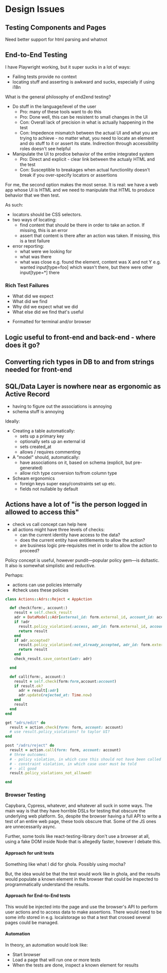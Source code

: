 # Design Issues

## Testing Components and Pages

Need better support for html parsing and whatnot

## End-to-End Testing

I have Playwright working, but it super sucks in a lot of ways:

* Failing tests provide no context
* locating stuff and asserting is awkward and sucks, especially if using i18n

What is the general philosophy of end2end testing?

* Do stuff in the language/level of the user
  - Pro: many of these tools want to do this
  - Pro: Done well, this can be resistent to small changes in the UI
  - Con: Overall lack of precision in what is actually happening in the test
  - Con: Impedence mismatch between the actual UI and what you are trying to achieve - no matter what, you need
         to locate an element and do stuff to it or assert its state.  Indirection through accessibility roles doesn't
         see helpful
* Manipulate the UI to prodice behavior of the entire integrated system
  - Pro: Direct and explicit - clear link between the actualy HTML and the test
  - Con: Susceptible to breakages when actual functionlity doesn't break if you over-specify locators or assertions

For me, the second option makes the most sense.  It is real: we have a web app whose UI is HTML and we need to manipulate that HTML to
produce behavior that we then test.

As such:

* locators should be CSS selectors.
* two ways of locating:
  - find content that should be there in order to take an action.  If missing, this is an error
  - assert that content is there after an action was taken. If missing, this is a test failure
* error reporting:
  - what were we looking for
  - what was there
  - what was close
    e.g. found the element, content was X and not Y
    e.g. wanted input[type=foo] which wasn't there, but there were other input[type=\*] there

### Rich Test Failures

* What did we expect
* What did we find
* Why did we expect what we did
* What else did we find that's useful

- Formatted for terminal and/or browser

## Logic useful to front-end and back-end - where does it go?


## Converting rich types in DB to and from strings needed for front-end

## SQL/Data Layer is nowhere near as ergonomic as Active Record

* having to figure out the associations is annoying
* schema stuff is annoying

Ideally:

- Creating a table automatically:
  - sets up a primary key
  - optionally sets up an external id
  - sets created\_at
  - allows / requires commenting
- A "model" should, automatically:
  - have associations on it, based on schema (explicit, but pre-generated)
  - allow rich type conversion to/from column type
- Scheam ergonomics
  - foreign keys super easy/constraints set up etc.
  - fields not nullable by default


## Actions have a lot of "is the person logged in allowed to access this"

* check vs call concept can help here
* all actions might have three levels of checks:
  - can the current identity have access to the data?
  - does the current entity have entitlements to allow the action?
  - are business logic pre-requisites met in order to allow the action to proceed?

Policy concept is useful, however pundit—popular policy gem—is dsltastic. It also is somewhat simplistic and reductive.

Perhaps:

* actions can use policies internally
* #check uses these policies

```ruby
class Actions::Adrs::Reject < AppAction

  def check(form:, account:)
    result = self.check_result
    adr = DataModel::Adr[external_id: form.external_id, account_id: account.id]
    if !adr
      result.policy_violation(:access, adr_id: form.external_id, account_id: account.id)
      return result
    end
    if adr.accepted?
      result.policy_violation(:not_already_accepted, adr_id: form.external_id)
      return result
    end
    check_result.save_context(adr: adr)

  end

  def call(form:, account:)
    result = self.check(form:form,account:account)
    if result.ok?
      adr = result[:adr]
      adr.update(rejected_at: Time.now)
    end
    result
  end
end

get "adrs/edit" do
  result = action.check(form: form, account: account)
  # use result.policy_violations? to taylor UI?
end

post "/adrs/reject" do
  result = action.call(form: form, account: account)
  # three outcomes:
  # - policy violation, in which case this should not have been called
  # - constraint violation, in which case user must be told
  # - all good
  result.policy_violations_not_allowed!

end

```



### Browser Testing

Capybara, Cypress, whatever, and whatever all suck in some ways.  The main way is that they have horrible DSLs for testing that
obscure the underlying web platform.  So, despite the browser having a full API to write a test of an entire web page, these
tools obscure that. Some of the JS ones are unnecessarily async.

Further, some tools like react-testing-library don't use a browser at all, using a fake DOM inside Node that is allegedly faster, however I debate this.

#### Approach for unit tests

Something like what I did for ghola.  Possibly using mocha?

But, the idea would be that the test would work like in ghola, and the results would populate a known element in the browser that
could be inspected to programmatically understand the results.

#### Approach for End-to-End tests

This would be injected into the page and use the browser's API to perform user actions and to access data to make assertions.
There would need to be some info stored in e.g. localstorage so that a test that crossed several pages could be managed.

#### Automation

In theory, an automation would look like:

* Start browser
* Load a page that will run one or more tests
* When the tests are done, inspect a known element for results
